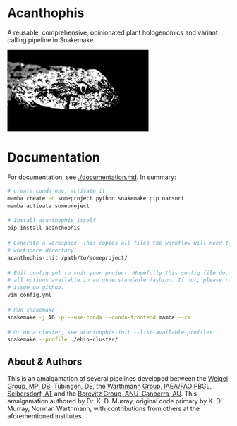 # Acanthophis

A reusable, comprehensive, opinionated plant hologenomics and variant calling
pipeline in Snakemake

<img src=".github/logo.jpg" width="320">

# Documentation

For documentation, see [./documentation.md](documentation/). In summary:

```bash
# create conda env, activate it
mamba create -n someproject python snakemake pip natsort
mamba activate someproject

# Install acanthophis itself
pip install acanthophis

# Generate a workspace. This copies all files the workflow will need to your
# workspace directory.
acanthophis-init /path/to/someproject/

# Edit config.yml to suit your project. Hopefully this config file documents
# all options available in an understandable fashion. If not, please raise an
# issue on github.
vim config.yml

# Run snakemake
snakemake -j 16 -p --use-conda --conda-frontend mamba --ri

# Or on a cluster, see acanthophis-init --list-available-profiles
snakemake --profile ./ebio-cluster/
```



## About & Authors

This is an amalgamation of several pipelines developed between the [Weigel
Group, MPI DB, Tübingen, DE](https://weigelworld.org), the [Warthmann Group,
IAEA/FAO PBGL, Seibersdorf, AT](http://warthmann.com) and the [Borevitz Group,
ANU, Canberra, AU](https://borevitzlab.anu.edu.au). This amalgamation authored
by Dr. K. D. Murray, original code primary by K. D. Murray, Norman Warthmann,
with contributions from others at the aforementioned institutes.
